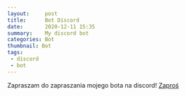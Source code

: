 ```yaml
---
layout:     post
title:      Bot Discord
date:       2020-12-11 15:35
summary:    My discord bot
categories: Bot
thumbnail: Bot
tags:
 - discord
 - bot
---
```


Zapraszam do zapraszania mojego bota na discord!
[Zaproś](https://discord.com/api/oauth2/authorize?client_id=717108818441666586&permissions=8&redirect_uri=https%3A%2F%2Fdiscord.com%2Fapi%2Foauth2%2Fauthorize&scope=bot)


